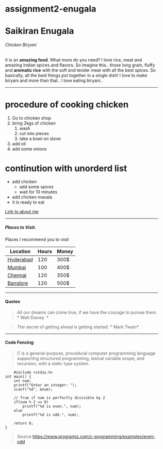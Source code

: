 # assignment2-enugala

# Saikiran Enugala #

###### Chicken Biryani ######

It is an **amazing food**. What more do you need? I love rice, meat and amazing Indian spices and flavors. So imagine this.. those long grain, fluffy and **aromatic rice** with the soft and tender meat with all the best spices. So basically, all the best things put together in a single dish!
I love to make biryani and more than that.. I love eating biryani..

***

# procedure of cooking chicken
1. Go to chicken shop
2. bring 2kgs of chicken
    1. wash 
    2. cut into pieces
    3. take a bowl on stove
1. add oil
2. add some onions
# continution with unorderd list
* add chicken 
    * add some spices
    * wait for 10 minutes
* add chicken masala
* it is ready to eat


[Link to about me ](AboutMe.md)

***

##### Places to Visit.

Places I recommend you to visit

| Location | Hours | Money|
|----------|-------|------|
| [Hyderabad](/images/hyderabad.jpg)| 120   | 300$ |
| [Mumbai](/images/mumbai.jpg)   | 100   | 400$ |
| [Chennai](/images/chennai.jpg)  | 120   | 350$  |
| [Banglore](/images/banglore.jpg) | 120   | 500$ |

***

#### Quotes

> All our dreams can come true, if we have the courage to pursue them. * Walt Disney. *

> The secret of getting ahead is getting started. * Mark Twain*

***


#### Code Fencing 

> C is a general-purpose, procedural computer programming language supporting structured programming, lexical variable scope, and recursion, with a static type system.

```
    #include <stdio.h>
int main() {
    int num;
    printf("Enter an integer: ");
    scanf("%d", &num);

    // True if num is perfectly divisible by 2
    if(num % 2 == 0)
        printf("%d is even.", num);
    else
        printf("%d is odd.", num);
    
    return 0;
}
```

> Source <https://www.programiz.com/c-programming/examples/even-odd>




